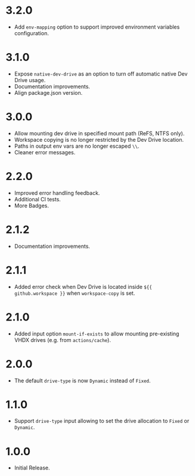 # 3.2.0

* Add `env-mapping` option to support improved environment variables configuration.

# 3.1.0

* Expose `native-dev-drive` as an option to turn off automatic native Dev Drive usage.
* Documentation improvements.
* Align package.json version.

# 3.0.0

* Allow mounting dev drive in specified mount path (ReFS, NTFS only).
* Workspace copying is no longer restricted by the Dev Drive location.
* Paths in output env vars are no longer escaped `\\`.
* Cleaner error messages.

# 2.2.0

* Improved error handling feedback.
* Additional CI tests.
* More Badges.

# 2.1.2

* Documentation improvements.

# 2.1.1

* Added error check when Dev Drive is located inside `${{ github.workspace }}` when `workspace-copy` is set.

# 2.1.0

* Added input option `mount-if-exists` to allow mounting pre-existing VHDX drives (e.g. from `actions/cache`).

# 2.0.0

* The default `drive-type` is now `Dynamic` instead of `Fixed`.

# 1.1.0

* Support `drive-type` input allowing to set the drive allocation to `Fixed` or `Dynamic`.

# 1.0.0

* Initial Release.
